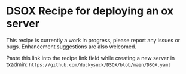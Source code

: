 # DSOX Recipe for deploying an ox server

This recipe is currently a work in progress, please report any issues or bugs. Enhancement suggestions are also welcomed.

Paste this link into the recipe link field while creating a new server in txadmin:
`https://github.com/duckysuck/DSOX/blob/main/DSOX.yaml`
